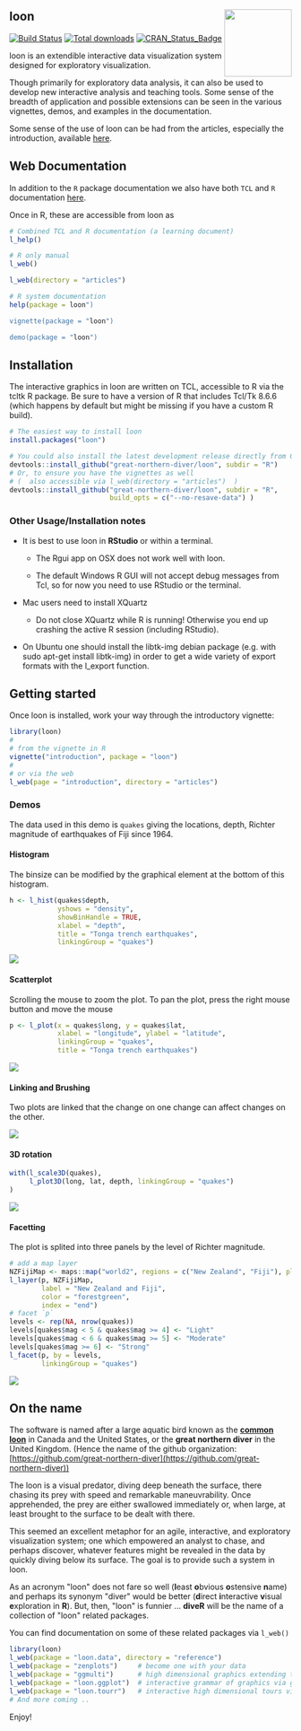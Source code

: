 
## loon  <img src="man/figures/logo.png" align="right" width="120" />

[![Build Status](https://travis-ci.org/great-northern-diver/loon.svg?branch=master)](https://travis-ci.org/great-northern-diver/loon)
[![Total downloads](https://cranlogs.r-pkg.org/badges/grand-total/loon?color=blue)](https://cran.r-project.org/package=loon) 
[![CRAN\_Status\_Badge](https://www.r-pkg.org/badges/version/loon)](https://cran.r-project.org/package=loon)

loon is an extendible interactive data visualization system designed for exploratory visualization.

Though primarily for exploratory data analysis, it can also be used to develop new interactive analysis and teaching tools. Some sense of the breadth of application and possible extensions can be seen in the various vignettes, demos, and examples in the documentation. 

Some sense of the use of loon can be had from the articles, especially the introduction, available [here](https://great-northern-diver.github.io/loon/articles/introduction.html).


## Web Documentation

In addition to the `R` package documentation we also have both `TCL` and `R` documentation [here](https://great-northern-diver.github.io/loon/l_help/).

Once in R, these are accessible from loon as
```r
# Combined TCL and R documentation (a learning document)
l_help()

# R only manual
l_web()

l_web(directory = "articles")

# R system documentation
help(package = loon")

vignette(package = "loon")

demo(package = "loon")
```


## Installation

The interactive graphics in loon are written on TCL, accessible to R via the tcltk R package.  Be sure to have a version of R that includes Tcl/Tk 8.6.6 (which happens by default but might be missing if you have a custom R build).



```r
# The easiest way to install loon
install.packages("loon")

# You could also install the latest development release directly from GitHub
devtools::install_github("great-northern-diver/loon", subdir = "R")
# Or, to ensure you have the vignettes as well 
# (  also accessible via l_web(directory = "articles")  )
devtools::install_github("great-northern-diver/loon", subdir = "R", 
                         build_opts = c("--no-resave-data") )
```

### Other Usage/Installation notes


- It is best to use loon in **RStudio** or within a terminal.

    - The Rgui app on OSX does not work well with loon.
    
    - The default Windows R GUI will not accept debug messages from Tcl, so for now you need to use RStudio or the terminal.

- Mac users need to install XQuartz

    - Do not close XQuartz while R is running! Otherwise you end up crashing the active R session (including RStudio).


- On Ubuntu one should install the libtk-img debian package (e.g. with sudo apt-get install libtk-img) in order to get a wide variety of export formats with the l_export function.


## Getting started

Once loon is installed, work your way through the introductory vignette:

```r
library(loon)
#
# from the vignette in R
vignette("introduction", package = "loon")
#
# or via the web
l_web(page = "introduction", directory = "articles")
```

### Demos

The data used in this demo is `quakes` giving the locations, depth, Richter magnitude of earthquakes of Fiji since 1964. 

#### Histogram

The binsize can be modified by the graphical element at the bottom of this histogram.

```r
h <- l_hist(quakes$depth,
            yshows = "density",
            showBinHandle = TRUE,
            xlabel = "depth",
            title = "Tonga trench earthquakes",
            linkingGroup = "quakes")
```

![](man/figures/histDemo.gif)

#### Scatterplot

Scrolling the mouse to zoom the plot. To pan the plot, press the right mouse button and move the mouse

```r
p <- l_plot(x = quakes$long, y = quakes$lat,
            xlabel = "longitude", ylabel = "latitude",
            linkingGroup = "quakes",
            title = "Tonga trench earthquakes")
```

![](man/figures/zooming_panning.gif)

#### Linking and Brushing

Two plots are linked that the change on one change can affect changes on the other.

![](man/figures/brushing.gif)

#### 3D rotation

```r
with(l_scale3D(quakes),
     l_plot3D(long, lat, depth, linkingGroup = "quakes")
)
```

![](man/figures/plot3D.gif)

#### Facetting

The plot is splited into three panels by the level of Richter magnitude.

```r
# add a map layer
NZFijiMap <- maps::map("world2", regions = c("New Zealand", "Fiji"), plot = FALSE)
l_layer(p, NZFijiMap,
        label = "New Zealand and Fiji",
        color = "forestgreen",
        index = "end")
# facet `p`
levels <- rep(NA, nrow(quakes))
levels[quakes$mag < 5 & quakes$mag >= 4] <- "Light"
levels[quakes$mag < 6 & quakes$mag >= 5] <- "Moderate"
levels[quakes$mag >= 6] <- "Strong"
l_facet(p, by = levels, 
        linkingGroup = "quakes")
```

![](man/figures/facetting.PNG)

## On the name

The software is named after a large aquatic bird known as the [**common loon**](https://en.wikipedia.org/wiki/Common_loon) in Canada and the United States, or the **great northern diver** in the United Kingdom.  (Hence the name of the github organization: [https://github.com/great-northern-diver](https://github.com/great-northern-diver)) 

The loon is a visual predator, diving deep beneath the surface, there chasing its prey with speed and remarkable maneuvrability. Once apprehended, the prey
are either swallowed immediately or, when large, at least brought to the surface to be dealt with there. 

This seemed an excellent metaphor for an agile, interactive, and exploratory visualization system; one which empowered an analyst to chase, and perhaps discover, whatever features might be revealed in the data by quickly diving below its surface.  The goal is to provide such a system in loon.

As an acronym "loon" does not fare so well (**l**east **o**bvious **o**stensive **n**ame) and perhaps its synonym "diver" would be better  (**d**irect **i**nteractive **v**isual **e**xploration in **R**).  But, then,  "loon" is funnier ...  **diveR** will be the name of a collection of "loon" related packages.

You can find documentation on some of these related packages via `l_web()`

```r
library(loon)
l_web(package = "loon.data", directory = "reference")
l_web(package = "zenplots")     # become one with your data
l_web(package = "ggmulti")      # high dimensional graphics extending the ggplot2 package
l_web(package = "loon.ggplot")  # interactive grammar of graphics via ggplot2 package
l_web(package = "loon.tourr")   # interactive high dimensional tours via tourr package
# And more coming ..
```

Enjoy!

